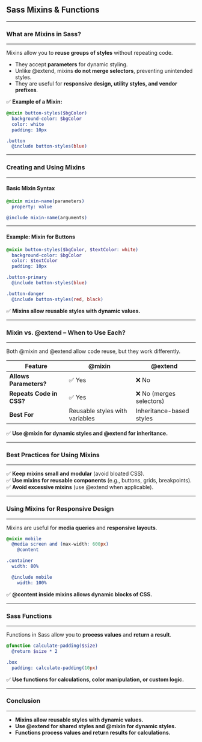 ## **Sass Mixins & Functions**
---

### **What are Mixins in Sass?**
---
Mixins allow you to **reuse groups of styles** without repeating code.  
- They accept **parameters** for dynamic styling.  
- Unlike @extend, mixins **do not merge selectors**, preventing unintended styles.  
- They are useful for **responsive design, utility styles, and vendor prefixes**.  

✅ **Example of a Mixin:**

```scss
@mixin button-styles($bgColor)
  background-color: $bgColor
  color: white
  padding: 10px

.button
  @include button-styles(blue)
```

---
### **Creating and Using Mixins**
---

#### **Basic Mixin Syntax**
```scss
@mixin mixin-name(parameters)
  property: value

@include mixin-name(arguments)
```

---
#### **Example: Mixin for Buttons**

```scss
@mixin button-styles($bgColor, $textColor: white)
  background-color: $bgColor
  color: $textColor
  padding: 10px

.button-primary
  @include button-styles(blue)

.button-danger
  @include button-styles(red, black)
```

✅ **Mixins allow reusable styles with dynamic values.**

---
### **Mixin vs. @extend – When to Use Each?**
---
Both @mixin and @extend allow code reuse, but they work differently.

<table class="notesTable">
    <thead>
        <tr class="tableHeader">
            <th class="tableCellHeader">Feature</th>
            <th class="tableCellHeader">@mixin</th>
            <th class="tableCellHeader">@extend</th>
        </tr>
    </thead>
    <tbody>
        <tr class="tableRow">
            <td class="tableCell"><strong>Allows Parameters?</strong></td>
            <td class="tableCell">✅ Yes</td>
            <td class="tableCell">❌ No</td>
        </tr>
        <tr class="tableRow">
            <td class="tableCell"><strong>Repeats Code in CSS?</strong></td>
            <td class="tableCell">✅ Yes</td>
            <td class="tableCell">❌ No (merges selectors)</td>
        </tr>
        <tr class="tableRow">
            <td class="tableCell"><strong>Best For</strong></td>
            <td class="tableCell">Reusable styles with variables</td>
            <td class="tableCell">Inheritance-based styles</td>
        </tr>
    </tbody>
</table>

✅ **Use @mixin for dynamic styles and @extend for inheritance.**

---
### **Best Practices for Using Mixins**
---
✅ **Keep mixins small and modular** (avoid bloated CSS).  
✅ **Use mixins for reusable components** (e.g., buttons, grids, breakpoints).  
✅ **Avoid excessive mixins** (use @extend when applicable).  

---
### **Using Mixins for Responsive Design**
---
Mixins are useful for **media queries** and **responsive layouts**.

```scss
@mixin mobile
  @media screen and (max-width: 600px)
    @content

.container
  width: 80%

  @include mobile
    width: 100%
```

✅ **@content inside mixins allows dynamic blocks of CSS.**

---
### **Sass Functions**
---
Functions in Sass allow you to **process values** and **return a result**.

```scss
@function calculate-padding($size)
  @return $size * 2

.box
  padding: calculate-padding(10px)
```

✅ **Use functions for calculations, color manipulation, or custom logic.**

---
### **Conclusion**
---
- **Mixins allow reusable styles with dynamic values.**  
- **Use @extend for shared styles and @mixin for dynamic styles.**  
- **Functions process values and return results for calculations.**
